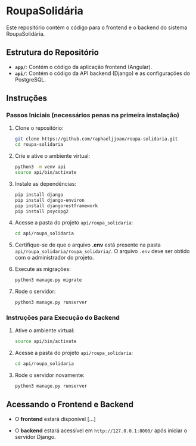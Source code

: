 # RoupaSolidária

Este repositório contém o código para o frontend e o backend do sistema RoupaSolidária.

## Estrutura do Repositório

- **`app/`**: Contém o código da aplicação frontend (Angular).
- **`api/`**: Contém o código da API backend (Django) e as configurações do PostgreSQL.

## Instruções

### Passos Iniciais (necessários penas na primeira instalação)

1. Clone o repositório:
   ```bash
   git clone https://github.com/raphaeljjoao/roupa-solidaria.git
   cd roupa-solidaria
   ```

2. Crie e ative o ambiente virtual:
   ```bash
   python3 -m venv api
   source api/bin/activate
   ```

3. Instale as dependências:
   ```bash
   pip install django
   pip install django-environ
   pip install djangorestframework
   pip install psycopg2
   ```

4. Acesse a pasta do projeto `api/roupa_solidaria`:
   ```bash
   cd api/roupa_solidaria
   ```

5. Certifique-se de que o arquivo **.env** está presente na pasta `api/roupa_solidaria/roupa_solidaria/`. O arquivo `.env` deve ser obtido com o administrador do projeto.

6. Execute as migrações:
   ```bash
   python3 manage.py migrate
   ```

7. Rode o servidor:
   ```bash
   python3 manage.py runserver
   ```

### Instruções para Execução do Backend

1. Ative o ambiente virtual:
   ```bash
   source api/bin/activate
   ```

2. Acesse a pasta do projeto `api/roupa_solidaria`:
   ```bash
   cd api/roupa_solidaria
   ```

3. Rode o servidor novamente:
   ```bash
   python3 manage.py runserver
   ```

## Acessando o Frontend e Backend

- O **frontend** estará disponível [...]
  
- O **backend** estará acessível em `http://127.0.0.1:8000/` após iniciar o servidor Django.
